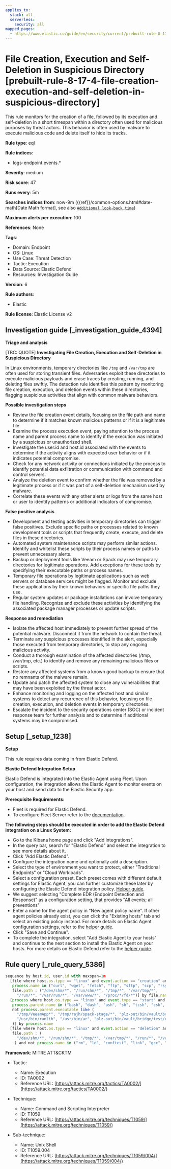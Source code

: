 ```yaml
---
applies_to:
  stack: all
  serverless:
    security: all
mapped_pages:
  - https://www.elastic.co/guide/en/security/current/prebuilt-rule-8-17-4-file-creation-execution-and-self-deletion-in-suspicious-directory.html
---
```


# File Creation, Execution and Self-Deletion in Suspicious Directory [prebuilt-rule-8-17-4-file-creation-execution-and-self-deletion-in-suspicious-directory]

This rule monitors for the creation of a file, followed by its execution and self-deletion in a short timespan within a directory often used for malicious purposes by threat actors. This behavior is often used by malware to execute malicious code and delete itself to hide its tracks.

**Rule type**: eql

**Rule indices**:

* logs-endpoint.events.*

**Severity**: medium

**Risk score**: 47

**Runs every**: 5m

**Searches indices from**: now-9m ({{ref}}/common-options.html#date-math[Date Math format], see also [`Additional look-back time`](docs-content://solutions/security/detect-and-alert/create-detection-rule.md#rule-schedule))

**Maximum alerts per execution**: 100

**References**: None

**Tags**:

* Domain: Endpoint
* OS: Linux
* Use Case: Threat Detection
* Tactic: Execution
* Data Source: Elastic Defend
* Resources: Investigation Guide

**Version**: 6

**Rule authors**:

* Elastic

**Rule license**: Elastic License v2

## Investigation guide [_investigation_guide_4394]

**Triage and analysis**

[TBC: QUOTE]
**Investigating File Creation, Execution and Self-Deletion in Suspicious Directory**

In Linux environments, temporary directories like `/tmp` and `/var/tmp` are often used for storing transient files. Adversaries exploit these directories to execute malicious payloads and erase traces by creating, running, and deleting files swiftly. The detection rule identifies this pattern by monitoring file creation, execution, and deletion events within these directories, flagging suspicious activities that align with common malware behaviors.

**Possible investigation steps**

* Review the file creation event details, focusing on the file path and name to determine if it matches known malicious patterns or if it is a legitimate file.
* Examine the process execution event, paying attention to the process name and parent process name to identify if the execution was initiated by a suspicious or unauthorized shell.
* Investigate the user.id and host.id associated with the events to determine if the activity aligns with expected user behavior or if it indicates potential compromise.
* Check for any network activity or connections initiated by the process to identify potential data exfiltration or communication with command and control servers.
* Analyze the deletion event to confirm whether the file was removed by a legitimate process or if it was part of a self-deletion mechanism used by malware.
* Correlate these events with any other alerts or logs from the same host or user to identify patterns or additional indicators of compromise.

**False positive analysis**

* Development and testing activities in temporary directories can trigger false positives. Exclude specific paths or processes related to known development tools or scripts that frequently create, execute, and delete files in these directories.
* Automated system maintenance scripts may perform similar actions. Identify and whitelist these scripts by their process names or paths to prevent unnecessary alerts.
* Backup or deployment tools like Veeam or Spack may use temporary directories for legitimate operations. Add exceptions for these tools by specifying their executable paths or process names.
* Temporary file operations by legitimate applications such as web servers or database services might be flagged. Monitor and exclude these applications by their known behaviors or specific file paths they use.
* Regular system updates or package installations can involve temporary file handling. Recognize and exclude these activities by identifying the associated package manager processes or update scripts.

**Response and remediation**

* Isolate the affected host immediately to prevent further spread of the potential malware. Disconnect it from the network to contain the threat.
* Terminate any suspicious processes identified in the alert, especially those executed from temporary directories, to stop any ongoing malicious activity.
* Conduct a thorough examination of the affected directories (/tmp, /var/tmp, etc.) to identify and remove any remaining malicious files or scripts.
* Restore any affected systems from a known good backup to ensure that no remnants of the malware remain.
* Update and patch the affected system to close any vulnerabilities that may have been exploited by the threat actor.
* Enhance monitoring and logging on the affected host and similar systems to detect any recurrence of this behavior, focusing on file creation, execution, and deletion events in temporary directories.
* Escalate the incident to the security operations center (SOC) or incident response team for further analysis and to determine if additional systems may be compromised.


## Setup [_setup_1238]

**Setup**

This rule requires data coming in from Elastic Defend.

**Elastic Defend Integration Setup**

Elastic Defend is integrated into the Elastic Agent using Fleet. Upon configuration, the integration allows the Elastic Agent to monitor events on your host and send data to the Elastic Security app.

**Prerequisite Requirements:**

* Fleet is required for Elastic Defend.
* To configure Fleet Server refer to the [documentation](docs-content://reference/ingestion-tools/fleet/fleet-server.md).

**The following steps should be executed in order to add the Elastic Defend integration on a Linux System:**

* Go to the Kibana home page and click "Add integrations".
* In the query bar, search for "Elastic Defend" and select the integration to see more details about it.
* Click "Add Elastic Defend".
* Configure the integration name and optionally add a description.
* Select the type of environment you want to protect, either "Traditional Endpoints" or "Cloud Workloads".
* Select a configuration preset. Each preset comes with different default settings for Elastic Agent, you can further customize these later by configuring the Elastic Defend integration policy. [Helper guide](docs-content://solutions/security/configure-elastic-defend/configure-an-integration-policy-for-elastic-defend.md).
* We suggest selecting "Complete EDR (Endpoint Detection and Response)" as a configuration setting, that provides "All events; all preventions"
* Enter a name for the agent policy in "New agent policy name". If other agent policies already exist, you can click the "Existing hosts" tab and select an existing policy instead. For more details on Elastic Agent configuration settings, refer to the [helper guide](docs-content://reference/ingestion-tools/fleet/agent-policy.md).
* Click "Save and Continue".
* To complete the integration, select "Add Elastic Agent to your hosts" and continue to the next section to install the Elastic Agent on your hosts. For more details on Elastic Defend refer to the [helper guide](docs-content://solutions/security/configure-elastic-defend/install-elastic-defend.md).


## Rule query [_rule_query_5386]

```js
sequence by host.id, user.id with maxspan=1m
  [file where host.os.type == "linux" and event.action == "creation" and
   process.name in ("curl", "wget", "fetch", "ftp", "sftp", "scp", "rsync", "ld") and
   file.path : ("/dev/shm/*", "/run/shm/*", "/tmp/*", "/var/tmp/*",
     "/run/*", "/var/run/*", "/var/www/*", "/proc/*/fd/*")] by file.name
  [process where host.os.type == "linux" and event.type == "start" and event.action == "exec" and
   process.parent.name in ("bash", "dash", "ash", "sh", "tcsh", "csh", "zsh", "ksh", "fish") and
   not process.parent.executable like (
     "/tmp/VeeamApp*", "/tmp/rajh/spack-stage/*", "plz-out/bin/vault/bridge/test/e2e/base/bridge-dev",
     "/usr/bin/ranlib", "/usr/bin/ar", "plz-out/bin/vault/bridge/test/e2e/base/local-k8s"
   )] by process.name
  [file where host.os.type == "linux" and event.action == "deletion" and
   file.path : (
     "/dev/shm/*", "/run/shm/*", "/tmp/*", "/var/tmp/*", "/run/*", "/var/run/*", "/var/www/*", "/proc/*/fd/*"
    ) and not process.name in ("rm", "ld", "conftest", "link", "gcc", "getarch", "ld")] by file.name
```

**Framework**: MITRE ATT&CKTM

* Tactic:

    * Name: Execution
    * ID: TA0002
    * Reference URL: [https://attack.mitre.org/tactics/TA0002/](https://attack.mitre.org/tactics/TA0002/)

* Technique:

    * Name: Command and Scripting Interpreter
    * ID: T1059
    * Reference URL: [https://attack.mitre.org/techniques/T1059/](https://attack.mitre.org/techniques/T1059/)

* Sub-technique:

    * Name: Unix Shell
    * ID: T1059.004
    * Reference URL: [https://attack.mitre.org/techniques/T1059/004/](https://attack.mitre.org/techniques/T1059/004/)



